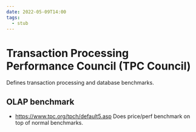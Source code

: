 ```yaml
---
date: 2022-05-09T14:00
tags: 
  - stub
---
```


# Transaction Processing Performance Council (TPC Council)

Defines transaction processing and database benchmarks.

## OLAP benchmark

- https://www.tpc.org/tpch/default5.asp
  Does price/perf benchmark on top of normal benchmarks.
